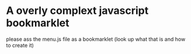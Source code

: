 # A overly complext javascript bookmarklet

please ass the menu.js file as a bookmarklet (look up what that is and how to create it)
